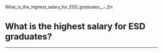 What_is_the_highest_salary_for_ESD_graduates__-_En



What is the highest salary for ESD graduates?
=============================================

---

